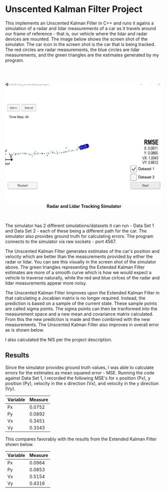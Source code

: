 # Unscented Kalman Filter Project

This implements an Unscented Kalman Filter in C++ and runs it agains a simulation of a radar and lidar measurements of a car as it travels around our frame of reference - that is, our vehicle where the lidar and radar devices are mounted.  The image below shows the screen shot of the simulator.  The car icon in the screen shot is the car that is being tracked.  The red circles are radar measurements, the blue circles are lidar measurements, and the green triangles are the estimates generated by my program.  

<br /><br />
<p align="center">
<img src="https://github.com/TheOnceAndFutureSmalltalker/extended_kalman_filter/blob/master/images/simulator.JPG" width="792px" /><br /><b>Radar and Lidar Tracking Simulator</b></p>
<br />

The simulator has 2 different simulations/datasets it can run - Data Set 1 and Data Set 2 - each of these being a different path for the car.  The simulator also provides ground truth for calculating errors.  The program connects to the simulator via raw sockets - port 4567. 

The Unscented Kalman Filter generates estimates of the car's position and velocity which are better than the measurements provided by either the radar or lidar.  You can see this visually in the screen shot of the simulator above.   The green triangles representing the Extended Kalman Filter estimates are more of a smooth curve which is how we would expect a vehicle to traverse naturally, while the red and blue cirlces of the radar and lidar measurements appear more noisy. 


The Unscented Kalman Filter iimproves upon the Extended Kalman Filter in that calculating a Jocabian matrix is no longer required.  Instead, the prediction is based on a sample of the current state.  These sample points are called sigma points.  The sigma points can then be tranformed into the measurement space and a new mean and covariance matrix calculated.  From this the new prediction is made and then combined with the new measurements.  The Unscented Kalman Filter also improves in overall error as is shown below.

I also calculated the NIS per the project description.

## Results

Since the simulator provides ground truth values, I was able to calculate errors for the estimates as mean squared error - MSE.
Running the code against Data Set 1, I recorded the following MSE's for x position (Px), y position (Py), velocity in the x direction (Vx), and velocity in the y direction (Vy).

Variable | Measure
-----|-----
Px | 0.0752
Py | 0.0892
Vx | 0.3451
Vy | 0.3343

This compares favorably with the results from the Extended Kalman Filter shown below.

Variable | Measure
-----|-----
Px | 0.0964
Py | 0.0853
Vx | 0.5154
Vy | 0.4316

